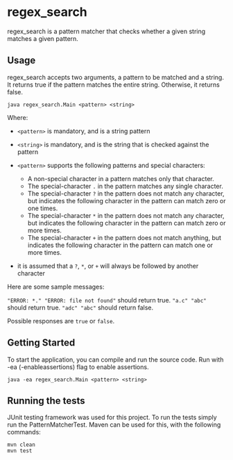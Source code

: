 # regex_search

regex_search is a pattern matcher that checks whether a given string matches a given pattern.

## Usage

regex_search accepts two arguments, a pattern to be matched and a string. It returns true if the
pattern matches the entire string. Otherwise, it returns false.

```
java regex_search.Main <pattern> <string>
```

Where:
* `<pattern>` is mandatory, and is a string pattern
* `<string>` is mandatory, and is the string that is checked against the pattern
* `<pattern>` supports the following patterns and special characters: 

    * A non-special character in a pattern matches only that character.
    * The special-character `.` in the pattern matches any single character.
    * The special-character `?` in the pattern does not match any character, but
  indicates the following character in the pattern can match zero or one times.
    * The special-character `*` in the pattern does not match any character, but
  indicates the following character in the pattern can match zero or more times.
    * The special-character `+` in the pattern does not match anything, but
  indicates the following character in the pattern can match one or more times.

* it is assumed that a `?`, `*`, or `+` will always be followed by another character

Here are some sample messages:

`"ERROR: *." "ERROR: file not found"` should return true.
`"a.c" "abc"` should return true.
`"adc" "abc"` should return false.

Possible responses are `true` or `false`.

## Getting Started

To start the application, you can compile and run the source code. Run with -ea (-enableassertions) 
flag to enable assertions.

```
java -ea regex_search.Main <pattern> <string>
```

## Running the tests

JUnit testing framework was used for this project. To run the tests simply run the PatternMatcherTest.
Maven can be used for this, with the following commands:  

````
mvn clean
mvn test
````
